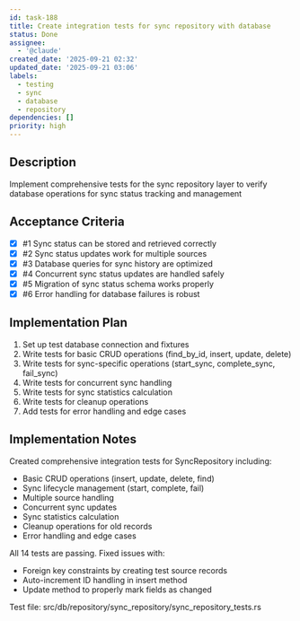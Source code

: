 ```yaml
---
id: task-188
title: Create integration tests for sync repository with database
status: Done
assignee:
  - '@claude'
created_date: '2025-09-21 02:32'
updated_date: '2025-09-21 03:06'
labels:
  - testing
  - sync
  - database
  - repository
dependencies: []
priority: high
---
```


## Description

<!-- SECTION:DESCRIPTION:BEGIN -->
Implement comprehensive tests for the sync repository layer to verify database operations for sync status tracking and management
<!-- SECTION:DESCRIPTION:END -->

## Acceptance Criteria
<!-- AC:BEGIN -->
- [x] #1 Sync status can be stored and retrieved correctly
- [x] #2 Sync status updates work for multiple sources
- [x] #3 Database queries for sync history are optimized
- [x] #4 Concurrent sync status updates are handled safely
- [x] #5 Migration of sync status schema works properly
- [x] #6 Error handling for database failures is robust
<!-- AC:END -->

## Implementation Plan

<!-- SECTION:PLAN:BEGIN -->
1. Set up test database connection and fixtures
2. Write tests for basic CRUD operations (find_by_id, insert, update, delete)
3. Write tests for sync-specific operations (start_sync, complete_sync, fail_sync)
4. Write tests for concurrent sync handling
5. Write tests for sync statistics calculation
6. Write tests for cleanup operations
7. Add tests for error handling and edge cases
<!-- SECTION:PLAN:END -->

## Implementation Notes

<!-- SECTION:NOTES:BEGIN -->
Created comprehensive integration tests for SyncRepository including:

- Basic CRUD operations (insert, update, delete, find)
- Sync lifecycle management (start, complete, fail)
- Multiple source handling
- Concurrent sync updates
- Sync statistics calculation
- Cleanup operations for old records
- Error handling and edge cases

All 14 tests are passing. Fixed issues with:
- Foreign key constraints by creating test source records
- Auto-increment ID handling in insert method
- Update method to properly mark fields as changed

Test file: src/db/repository/sync_repository/sync_repository_tests.rs
<!-- SECTION:NOTES:END -->
